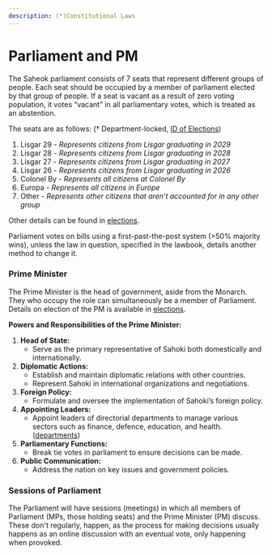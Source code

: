 ```yaml
---
description: (*)Constitutional Laws
---
```


# Parliament and PM

The Saheok parliament consists of 7 seats that represent different groups of people. Each seat should be occupied by a member of parliament elected by that group of people. If a seat is vacant as a result of zero voting population, it votes “vacant” in all parliamentary votes, which is treated as an abstention.

The seats are as follows: († Department-locked, [ID of Elections](departments/id-of-elections.md))
1. Lisgar 29 - *Represents citizens from Lisgar graduating in 2029*
2. Lisgar 28 - *Represents citizens from Lisgar graduating in 2028*
3. Lisgar 27 - *Represents citizens from Lisgar graduating in 2027*
4. Lisgar 26 - *Represents citizens from Lisgar graduating in 2026*
5. Colonel By - *Represents all citizens at Colonel By*
6. Europa - *Represents all citizens in Europe*
7. Other - *Represents other citizens that aren’t accounted for in any other group*

Other details can be found in [elections](elections.md).

Parliament votes on bills using a first-past-the-post system (>50% majority wins), unless the law in question, specified in the lawbook, details another method to change it.

### Prime Minister

The Prime Minister is the head of government, aside from the Monarch. They who occupy the role can simultaneously be a member of Parliament. Details on election of the PM is available in [elections](elections.md).

**Powers and Responsibilities of the Prime Minister:**

1. **Head of State:**
    - Serve as the primary representative of Sahoki both domestically and internationally.
2. **Diplomatic Actions:**
    - Establish and maintain diplomatic relations with other countries.
    - Represent Sahoki in international organizations and negotiations.
3. **Foreign Policy:**
    - Formulate and oversee the implementation of Sahoki’s foreign policy.
4. **Appointing Leaders:**
    - Appoint leaders of directorial departments to manage various sectors such as finance, defence, education, and health. ([departments](departments/README.md))
5. **Parliamentary Functions:**
    - Break tie votes in parliament to ensure decisions can be made.
6. **Public Communication:**
    - Address the nation on key issues and government policies.

### Sessions of Parliament

The Parliament will have sessions (meetings) in which all members of Parliament (MPs, those holding seats) and the Prime Minister (PM) discuss. These don't regularly, happen, as the process for making decisions usually happens as an online discussion with an eventual vote, only happening when provoked.
